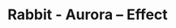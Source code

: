 ---
title: Rabbit - Aurora – Effect
builder: true
type: coming-soon

# Content section
sections:
  - headerSection
  - countdownSection
  - servicesSection
  - subscribeSection
  - teamSection
  - contactSection
  - mapSection

# Background effect
auroraEffect: 
  enable: true
  rayCount: 300
  speed: 0.05
  backgroundColor: "#24131F"

---
